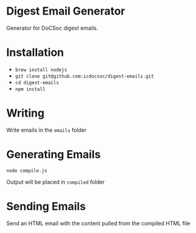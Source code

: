 Digest Email Generator
=============

Generator for DoCSoc digest emails.

# Installation

- `brew install nodejs`
- `git clone git@github.com:icdocsoc/digest-emails.git`
- `cd digest-emails`
- `npm install`

# Writing
Write emails in the `emails` folder

# Generating Emails

`node compile.js`

Output will be placed in `compiled` folder

# Sending Emails
Send an HTML email with the content pulled from the compiled HTML file


